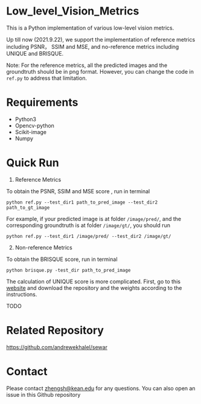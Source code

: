 # Low_level_Vision_Metrics
This is a Python implementation of various low-level vision metrics. 

Up till now (2021.9.22), we support the implementation of reference metrics including PSNR， SSIM and MSE, and no-reference metrics including UNIQUE and BRISQUE.

Note: For the reference metrics, all the predicted images and the groundtruth should be in png format. However, you can change the code in `ref.py` to address that limitation. 

# Requirements
- Python3
- Opencv-python
- Scikit-image
- Numpy

# Quick Run
1. Reference Metrics

To obtain the PSNR, SSIM and MSE score , run in terminal
```
python ref.py --test_dir1 path_to_pred_image --test_dir2 path_to_gt_image
```

For example, if your predicted image is at folder `/image/pred/`, and the corresponding groundtruth is at folder `/image/gt/`, you should run
```
python ref.py --test_dir1 /image/pred/ --test_dir2 /image/gt/
```

2. Non-reference Metrics

To obtain the BRISQUE score, run in terminal
```
python brisque.py -test_dir path_to_pred_image
```

The calculation of UNIQUE score is more complicated. 
First, go to this [website](https://github.com/zwx8981/UNIQUE) and download the repository and the weights according to the instructions.

TODO

# Related Repository
https://github.com/andrewekhalel/sewar

# Contact
Please contact zhengsh@kean.edu for any questions. You can also open an issue in this Github repository
